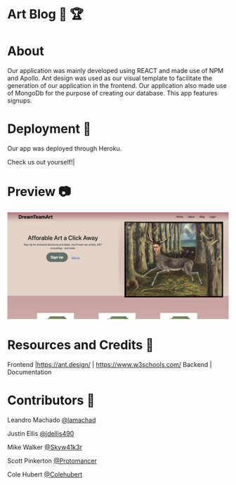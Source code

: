 # Art Blog 🎨 🏆

# About
Our application was mainly developed using REACT and made use of NPM and Apollo. Ant design was used as our visual template to facilitate the generation of our application in the frontend. Our application also made use of MongoDb for the purpose of creating our database. This app features signups.

# Deployment 🚀
Our app was deployed through Heroku.

Check us out yourself!| 

# Preview 📷
![](client/src/images/screenie.png)

# Resources and Credits 📣
Frontend |https://ant.design/ | https://www.w3schools.com/
Backend | Documentation 



# Contributors 🤝
Leandro Machado <a href= "https://github.com/lamachad">@lamachad</a> 

Justin Ellis <a href= "https://github.com/jdellis490">@jdellis490</a> 

Mike Walker <a href= "https://github.com/Skyw41k3r">@Skyw41k3r</a> 

Scott Pinkerton <a href= "https://github.com/Protomancer">@Protomancer</a>

Cole Hubert <a href= https://github.com/Colehubert>@Colehubert</a>